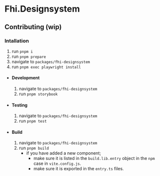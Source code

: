 # Fhi.Designsystem

## Contributing (wip)

### Intallation

1. run `pnpm i`
2. run `pnpm prepare`
2. navigate to `packages/fhi-designsystem`
3. run `pnpm exec playwright install`

- #### Development

  1. navigate to `packages/fhi-designsystem`
  2. run `pnpm storybook`

- #### Testing

  1. navigate to `packages/fhi-designsystem`
  2. run `pnpm test`

- #### Build
  1. navigate to `packages/fhi-designsystem`
  2. run `pnpm build`
     - if you have added a new component;
       - make sure it is listed in the `build.lib.entry` object in the `npm` case in `vite.config.js`.
       - make sure it is exported in the `entry.ts` files.

